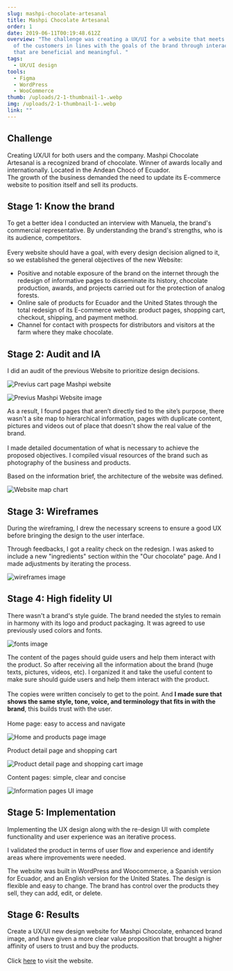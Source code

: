```yaml
---
slug: mashpi-chocolate-artesanal
title: Mashpi Chocolate Artesanal
order: 1
date: 2019-06-11T00:19:48.612Z
overview: "The challenge was creating a UX/UI for a website that meets the needs
  of the customers in lines with the goals of the brand through interactions
  that are beneficial and meaningful. "
tags:
  - UX/UI design
tools:
  - Figma
  - WordPress
  - WooCommerce
thumb: /uploads/2-1-thumbnail-1-.webp
img: /uploads/2-1-thumbnail-1-.webp
link: ""
---
```

## **Challenge**

Creating UX/UI for both users and the company. Mashpi Chocolate Artesanal is a recognized brand of chocolate. Winner of awards locally and internationally. Located in the Andean Chocó of Ecuador.
\
The growth of the business demanded the need to update its E-commerce website to position itself and sell its products.

## Stage 1: Know the brand

To get a better idea I conducted an interview with Manuela, the brand's commercial representative. By understanding the brand's strengths, who is its audience, competitors. \
\
Every website should have a goal, with every design decision aligned to it, so we established the general objectives of the new Website:

* Positive and notable exposure of the brand on the internet through the redesign of informative pages to disseminate its history, chocolate production, awards, and projects carried out for the protection of analog forests.
* Online sale of products for Ecuador and the United States through the total redesign of its E-commerce website: product pages, shopping cart, checkout, shipping, and payment method.
* Channel for contact with prospects for distributors and visitors at the farm where they make chocolate.

## Stage 2: Audit and IA

 I did an audit of the previous Website to prioritize design decisions.

![Previus cart page Mashpi website](/uploads/home-previus.webp "Cart page - It doesn´t work properly")

![Previus Mashpi Website image](/uploads/page-previus.webp "Informative pages does not show any image or content")

As a result, I found pages that aren’t directly tied to the site’s purpose, there wasn't a site map to hierarchical information, pages with duplicate content, pictures and videos out of place that doesn't show the real value of the brand.\
\
I made detailed documentation of what is necessary to achieve the proposed objectives. I compiled visual resources of the brand such as photography of the business and products.

Based on the information brief, the architecture of the website was defined.

![Website map chart](/uploads/sitemap.webp "Website map")

## Stage 3: Wireframes

During the wireframing, I drew the necessary screens to ensure a good UX before bringing the design to the user interface. 

Through feedbacks, I got a reality check on the redesign. I was asked to include a new "ingredients" section within the "Our chocolate" page. And I made adjustments by iterating the process.

![wireframes image](/uploads/wireframes_mashpi.webp "Wireframes")

## Stage 4: High fidelity UI

There wasn't a brand's style guide. The brand needed the styles to remain in harmony with its logo and product packaging. It was agreed to use previously used colors and fonts.

![fonts image](/uploads/mashpi-ui-style.webp "fonts")

The content of the pages should guide users and help them interact with the product. So after receiving all the information about the brand (huge texts, pictures, videos, etc). I organized it and take the useful content to make sure should guide users and help them interact with the product. \
\
The copies were written concisely to get to the point. And **I made sure that shows the same style, tone, voice, and terminology that fits in with the brand**, this builds trust with the user.\
\
Home page: easy to access and navigate

![Home and products page image](/uploads/mashpi-ui-home.webp "Home and products page")

Product detail page and shopping cart

![ Product detail page and shopping cart image](/uploads/mashpi-ui-product.webp " Product detail page and shopping cart")

Content pages: simple, clear and concise

![Information pages UI image](/uploads/mashpi-ui-page.webp "Other pages UI - Awards and guarantees page")

## Stage 5: Implementation

Implementing the UX design along with the re-design UI with complete functionality and user experience was an iterative process.

I validated the product in terms of user flow and experience and identify areas where improvements were needed.

The website was built in WordPress and Woocommerce, a Spanish version for Ecuador, and an English version for the United States. The design is flexible and easy to change. The brand has control over the products they sell, they can add, edit, or delete.

## Stage 6: Results

Create a UX/UI new design website for Mashpi Chocolate, enhanced brand image, and have given a more clear value proposition that brought a higher affinity of users to trust and buy the products.\
\
Click [here](https://tienda.chocomashpi.com/) to visit the website.